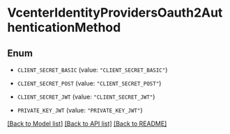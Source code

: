 # VcenterIdentityProvidersOauth2AuthenticationMethod

## Enum


* `CLIENT_SECRET_BASIC` (value: `"CLIENT_SECRET_BASIC"`)

* `CLIENT_SECRET_POST` (value: `"CLIENT_SECRET_POST"`)

* `CLIENT_SECRET_JWT` (value: `"CLIENT_SECRET_JWT"`)

* `PRIVATE_KEY_JWT` (value: `"PRIVATE_KEY_JWT"`)


[[Back to Model list]](../README.md#documentation-for-models) [[Back to API list]](../README.md#documentation-for-api-endpoints) [[Back to README]](../README.md)


